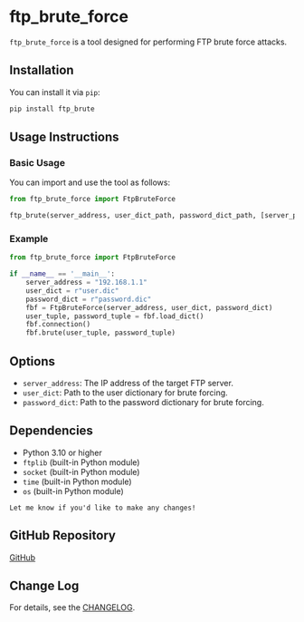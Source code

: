 # ftp_brute_force

`ftp_brute_force` is a tool designed for performing FTP brute force attacks.

## Installation

You can install it via `pip`:

```bash
pip install ftp_brute
```

## Usage Instructions

### Basic Usage

You can import and use the tool as follows:

```python
from ftp_brute_force import FtpBruteForce

ftp_brute(server_address, user_dict_path, password_dict_path, [server_port])
```

### Example

```python
from ftp_brute_force import FtpBruteForce

if __name__ == '__main__':
    server_address = "192.168.1.1"
    user_dict = r"user.dic"
    password_dict = r"password.dic"
    fbf = FtpBruteForce(server_address, user_dict, password_dict)
    user_tuple, password_tuple = fbf.load_dict()
    fbf.connection()
    fbf.brute(user_tuple, password_tuple)
```

## Options

- `server_address`: The IP address of the target FTP server.
- `user_dict`: Path to the user dictionary for brute forcing.
- `password_dict`: Path to the password dictionary for brute forcing.

## Dependencies

- Python 3.10 or higher
- `ftplib` (built-in Python module)
- `socket` (built-in Python module)
- `time` (built-in Python module)
- `os` (built-in Python module)
```
Let me know if you'd like to make any changes!
```
## GitHub Repository
[GitHub](https://github.com/jacksonjapy/ftp_brute_force)

## Change Log
For details, see the [CHANGELOG](CHANGELOG.md).